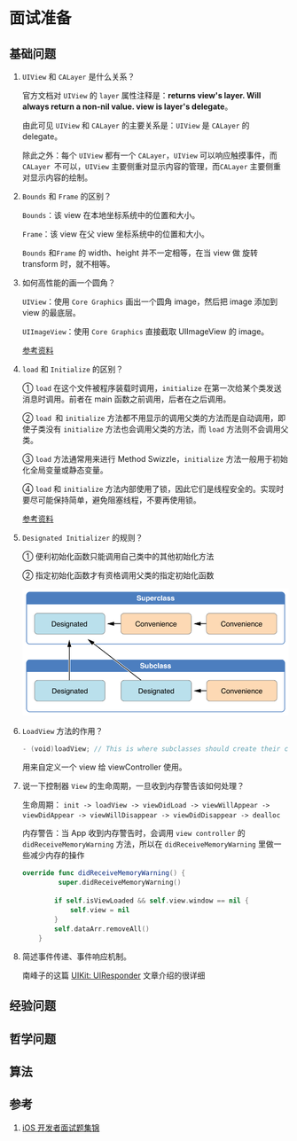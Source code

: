 # 面试准备

## 基础问题

1. `UIView` 和 `CALayer` 是什么关系？

   官方文档对 `UIView` 的 `layer` 属性注释是：**returns view's layer. Will always return a non-nil value. view is layer's delegate**。

   由此可见 `UIView` 和 `CALayer` 的主要关系是：`UIView` 是 `CALayer` 的 delegate。

   除此之外：每个 `UIView` 都有一个 `CALayer`，`UIView` 可以响应触摸事件，而 `CALayer `不可以，`UIView` 主要侧重对显示内容的管理，而`CALayer` 主要侧重对显示内容的绘制。

2. `Bounds` 和 `Frame` 的区别？

   `Bounds`：该 view 在本地坐标系统中的位置和大小。

   `Frame`：该 view 在父 view 坐标系统中的位置和大小。

   `Bounds` 和`Frame` 的 width、height 并不一定相等，在当 view 做 旋转 transform 时，就不相等。

3. 如何高性能的画一个圆角？

   `UIView`：使用 `Core Graphics` 画出一个圆角 image，然后把 image 添加到 view 的最底层。

   `UIImageView`：使用 `Core Graphics` 直接截取 UIImageView 的 image。

   [参考资料](https://bestswifter.com/efficient-rounded-corner/)

4. `load`  和 `Initialize` 的区别？

   ① `load` 在这个文件被程序装载时调用，`initialize` 在第一次给某个类发送消息时调用。前者在 main 函数之前调用，后者在之后调用。

   ② `load `和 `initialize` 方法都不用显示的调用父类的方法而是自动调用，即使子类没有 `initialize` 方法也会调用父类的方法，而 `load` 方法则不会调用父类。

   ③ `load` 方法通常用来进行 Method Swizzle，`initialize` 方法一般用于初始化全局变量或静态变量。

   ④ `load` 和 `initialize` 方法内部使用了锁，因此它们是线程安全的。实现时要尽可能保持简单，避免阻塞线程，不要再使用锁。

   [参考资料](https://bestswifter.com/load-and-initialize/#initialize)

5. `Designated Initializer` 的规则？

   ① 便利初始化函数只能调用自己类中的其他初始化方法

   ② 指定初始化函数才有资格调用父类的指定初始化函数

   <img src="https://github.com/yyny1789/InterviewPreparation/blob/master/pics/designated.png?raw=true" width="500" />

6. `LoadView` 方法的作用？

   ```swift
   - (void)loadView; // This is where subclasses should create their custom view hierarchy if they aren't using a nib. Should never be called directly.
   ```

   用来自定义一个 view 给 viewController 使用。

7. 说一下控制器 `View` 的生命周期，一旦收到内存警告该如何处理？

   生命周期： `init -> loadView -> viewDidLoad -> viewWillAppear -> viewDidAppear -> viewWillDisappear -> viewDidDisappear -> dealloc `

   内存警告：当 App 收到内存警告时，会调用 `view controller` 的 `didReceiveMemoryWarning` 方法，所以在 `didReceiveMemoryWarning` 里做一些减少内存的操作

   ```swift
   override func didReceiveMemoryWarning() {
          	super.didReceiveMemoryWarning()
           
           if self.isViewLoaded && self.view.window == nil {
               self.view = nil
           }
           self.dataArr.removeAll()
       }
   ```

8. 简述事件传递、事件响应机制。

   南峰子的这篇 [UIKit: UIResponder](http://southpeak.github.io/2015/03/07/cocoa-uikit-uiresponder/) 文章介绍的很详细
   ​

## 经验问题

## 哲学问题

## 算法

## 参考

1. [iOS 开发者面试题集锦](https://github.com/liberalisman/iOS-InterviewQuestion-collection)

